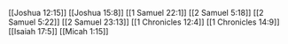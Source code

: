 [[Joshua 12:15]]
[[Joshua 15:8]]
[[1 Samuel 22:1]]
[[2 Samuel 5:18]]
[[2 Samuel 5:22]]
[[2 Samuel 23:13]]
[[1 Chronicles 12:4]]
[[1 Chronicles 14:9]]
[[Isaiah 17:5]]
[[Micah 1:15]]
